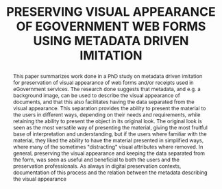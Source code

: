 ---
abstract: 'This paper summarizes work done in a PhD study on

  metadata driven imitation for preservation of visual

  appearance of web forms and/or receipts used in

  eGovernment services. The research done suggests that

  metadata, and e.g. a background image, can be used to

  describe the visual appearance of documents, and that

  this also facilitates having the data separated from the

  visual appearance. This separation provides the ability

  to present the material to the users in different ways,

  depending on their needs and requirements, while

  retaining the ability to present the object in its original

  look. The original look is seen as the most versatile way

  of presenting the material, giving the most fruitful base

  of interpretation and understanding, but if the users

  where familiar with the material, they liked the ability to

  have the material presented in simplified ways, where

  many of the sometimes "distracting" visual attributes

  where removed. In general, preserving the visual

  appearance and keeping the data separated from the

  form, was seen as useful and beneficial to both the users

  and the preservation professionals. As always in digital

  preservation contexts, documentation of this process

  and the relation between the metadata describing the

  visual appearance'
creators:
- Nilsson, Jörgen
date: null
document_url: https://services.phaidra.univie.ac.at/api/object/o:185506/download
grand_parent: iPRES
institutions: []
keywords: []
landing_page_url: https://phaidra.univie.ac.at/o:185506
language: eng
layout: publication
license: CC BY-SA 2.0 AT
notes_url: null
parent: iPRES 2010
presentation_url: null
publication_type: paper
size: 41010
source_name: iPRES
title: PRESERVING VISUAL APPEARANCE OF EGOVERNMENT  WEB FORMS USING METADATA  DRIVEN
  IMITATION
year: 2010
---